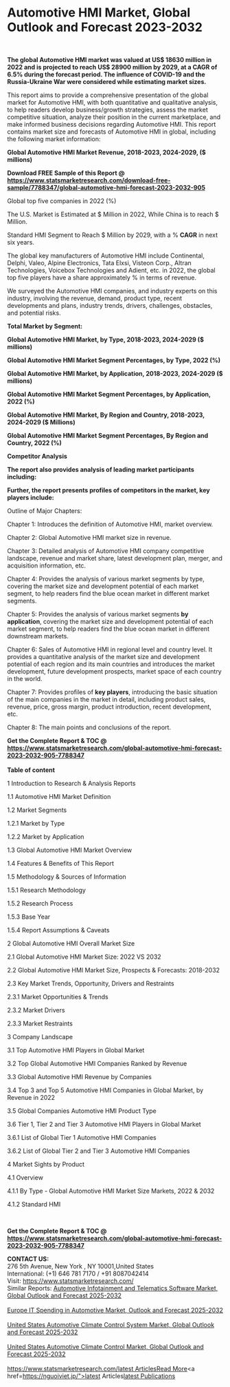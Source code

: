 <h1>Automotive HMI Market, Global Outlook and Forecast 2023-2032</h1><br/><p><strong>The global Automotive HMI market was valued at US$ 18630 million in 2022 and is projected to reach US$ 28900 million by 2029, at a <strong>CAGR</strong> of 6.5% during the forecast period. The influence of COVID-19 and the Russia-Ukraine War were considered while estimating market sizes.</strong></p><p>This report aims to provide a comprehensive presentation of the global market for Automotive HMI, with both quantitative and qualitative analysis, to help readers develop business/growth strategies, assess the market competitive situation, analyze their position in the current marketplace, and make informed business decisions regarding Automotive HMI. This report contains market size and forecasts of Automotive HMI in global, including the following market information:</p><p><strong>Global Automotive HMI Market Revenue, 2018-2023, 2024-2029, ($ millions)</strong></p><p><strong>Download FREE Sample of this Report @ <a href="https://www.statsmarketresearch.com/download-free-sample/7788347/global-automotive-hmi-forecast-2023-2032-905">https://www.statsmarketresearch.com/download-free-sample/7788347/global-automotive-hmi-forecast-2023-2032-905</a></strong></p><p>Global top five companies in 2022 (%)</p><p>The U.S. Market is Estimated at $ Million in 2022, While China is to reach $ Million.</p><p>Standard HMI Segment to Reach $ Million by 2029, with a % <strong>CAGR</strong> in next six years.</p><p>The global key manufacturers of Automotive HMI include Continental, Delphi, Valeo, Alpine Electronics, Tata Elxsi, Visteon Corp., Altran Technologies, Voicebox Technologies and Adient, etc. in 2022, the global top five players have a share approximately % in terms of revenue.</p><p>We surveyed the Automotive HMI companies, and industry experts on this industry, involving the revenue, demand, product type, recent developments and plans, industry trends, drivers, challenges, obstacles, and potential risks.</p><p><strong>Total Market by Segment:</strong></p><p><strong>Global Automotive HMI Market, by Type, 2018-2023, 2024-2029 ($ millions)</strong></p><p><strong>Global Automotive HMI Market Segment Percentages, by Type, 2022 (%)</strong></p><p><strong>Global Automotive HMI Market, <strong>by Application</strong>, 2018-2023, 2024-2029 ($ millions)</strong></p><p><strong>Global Automotive HMI Market Segment Percentages, <strong>by Application</strong>, 2022 (%)</strong></p><p><strong>Global Automotive HMI Market, By Region and Country, 2018-2023, 2024-2029 ($ Millions)</strong></p><p><strong>Global Automotive HMI Market Segment Percentages, By Region and Country, 2022 (%)</strong></p><p><strong>Competitor Analysis</strong></p><p><strong>The report also provides analysis of leading market participants including:</strong></p><p><strong>Further, the report presents profiles of competitors in the market, <strong>key players</strong> include:</strong></p><p>Outline of Major Chapters:</p><p>Chapter 1: Introduces the definition of Automotive HMI, market overview.</p><p>Chapter 2: Global Automotive HMI market size in revenue.</p><p>Chapter 3: Detailed analysis of Automotive HMI company competitive landscape, revenue and market share, latest development plan, merger, and acquisition information, etc.</p><p>Chapter 4: Provides the analysis of various market segments by type, covering the market size and development potential of each market segment, to help readers find the blue ocean market in different market segments.</p><p>Chapter 5: Provides the analysis of various market segments <strong>by application</strong>, covering the market size and development potential of each market segment, to help readers find the blue ocean market in different downstream markets.</p><p>Chapter 6: Sales of Automotive HMI in regional level and country level. It provides a quantitative analysis of the market size and development potential of each region and its main countries and introduces the market development, future development prospects, market space of each country in the world.</p><p>Chapter 7: Provides profiles of <strong>key players</strong>, introducing the basic situation of the main companies in the market in detail, including product sales, revenue, price, gross margin, product introduction, recent development, etc.</p><p>Chapter 8: The main points and conclusions of the report.</p><div><b>Get the Complete Report & TOC @ <a href="https://www.statsmarketresearch.com/global-automotive-hmi-forecast-2023-2032-905-7788347">https://www.statsmarketresearch.com/global-automotive-hmi-forecast-2023-2032-905-7788347</a></b></div><br><b>Table of content</b><p>1 Introduction to Research & Analysis Reports<br />
 
  1.1 Automotive HMI Market Definition<br />
 
  1.2 Market Segments<br />
 
  1.2.1 Market by Type<br />
 
  1.2.2 Market by Application<br />
 
  1.3 Global Automotive HMI Market Overview<br />
 
  1.4 Features & Benefits of This Report<br />
 
  1.5 Methodology & Sources of Information<br />
 
  1.5.1 Research Methodology<br />
 
  1.5.2 Research Process<br />
 
  1.5.3 Base Year<br />
 
  1.5.4 Report Assumptions & Caveats<br />
 
 2 Global Automotive HMI Overall Market Size<br />
 
  2.1 Global Automotive HMI Market Size: 2022 VS 2032<br />
 
  2.2 Global Automotive HMI Market Size, Prospects & Forecasts: 2018-2032<br />
 
  2.3 Key Market Trends, Opportunity, Drivers and Restraints<br />
 
  2.3.1 Market Opportunities & Trends<br />
 
  2.3.2 Market Drivers<br />
 
  2.3.3 Market Restraints<br />
 
 3 Company Landscape<br />
 
  3.1 Top Automotive HMI Players in Global Market<br />
 
  3.2 Top Global Automotive HMI Companies Ranked by Revenue<br />
 
  3.3 Global Automotive HMI Revenue by Companies<br />
 
  3.4 Top 3 and Top 5 Automotive HMI Companies in Global Market, by Revenue in 2022<br />
 
  3.5 Global Companies Automotive HMI Product Type<br />
 
  3.6 Tier 1, Tier 2 and Tier 3 Automotive HMI Players in Global Market<br />
 
  3.6.1 List of Global Tier 1 Automotive HMI Companies<br />
 
  3.6.2 List of Global Tier 2 and Tier 3 Automotive HMI Companies<br />
 
 4 Market Sights by Product<br />
 
  4.1 Overview<br />
 
  4.1.1 By Type - Global Automotive HMI Market Size Markets, 2022 & 2032<br />
 
  4.1.2 Standard HMI<br />
 
 <br><div><b>Get the Complete Report & TOC @ <a href="https://www.statsmarketresearch.com/global-automotive-hmi-forecast-2023-2032-905-7788347">https://www.statsmarketresearch.com/global-automotive-hmi-forecast-2023-2032-905-7788347</a></b></div></p> <b>CONTACT US:</b><br>276 5th Avenue, New York , NY 10001,United States<br>International: (+1) 646 781 7170 / +91 8087042414<br>Visit: <a href="https://www.statsmarketresearch.com/">https://www.statsmarketresearch.com/</a><br>Similar Reports: <a href="https://www.statsmarketresearch.com/global-automotive-hmi-forecast-2023-2032-905-7788347">Automotive Infotainment and Telematics Software Market, Global Outlook and Forecast 2025-2032</a><br/><br/><a href="https://www.statsmarketresearch.com/global-automotive-hmi-forecast-2023-2032-905-7788347">Europe IT Spending in Automotive Market, Outlook and Forecast 2025-2032</a><br/><br/><a href="https://www.statsmarketresearch.com/global-automotive-hmi-forecast-2023-2032-905-7788347">United States Automotive Climate Control System Market, Global Outlook and Forecast 2025-2032</a><br/><br/><a href="https://www.statsmarketresearch.com/global-automotive-hmi-forecast-2023-2032-905-7788347">United States Automotive Climate Control Market, Global Outlook and Forecast 2025-2032</a><br/><br/><a href="https://gyeongbokgung.com">https://www.statsmarketresearch.com/</a><a href="https://hallyeomaritime.com">latest Articles</a><a href="https://jingwansa.com">Read More</a><a href=https://nguoiviet.jp/">latest Articles</a><a href="https://www.intelmarketresearch.com/">latest Publications</a>